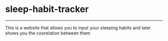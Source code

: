 # sleep-habit-tracker
---
This is a website that allows you to input your sleeping habits and later shows you the coorelation between them
